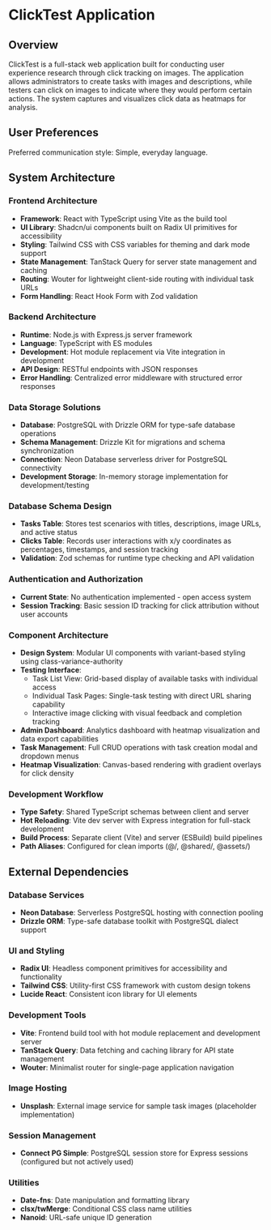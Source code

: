 # ClickTest Application

## Overview

ClickTest is a full-stack web application built for conducting user experience research through click tracking on images. The application allows administrators to create tasks with images and descriptions, while testers can click on images to indicate where they would perform certain actions. The system captures and visualizes click data as heatmaps for analysis.

## User Preferences

Preferred communication style: Simple, everyday language.

## System Architecture

### Frontend Architecture
- **Framework**: React with TypeScript using Vite as the build tool
- **UI Library**: Shadcn/ui components built on Radix UI primitives for accessibility
- **Styling**: Tailwind CSS with CSS variables for theming and dark mode support
- **State Management**: TanStack Query for server state management and caching
- **Routing**: Wouter for lightweight client-side routing with individual task URLs
- **Form Handling**: React Hook Form with Zod validation

### Backend Architecture
- **Runtime**: Node.js with Express.js server framework
- **Language**: TypeScript with ES modules
- **Development**: Hot module replacement via Vite integration in development
- **API Design**: RESTful endpoints with JSON responses
- **Error Handling**: Centralized error middleware with structured error responses

### Data Storage Solutions
- **Database**: PostgreSQL with Drizzle ORM for type-safe database operations
- **Schema Management**: Drizzle Kit for migrations and schema synchronization
- **Connection**: Neon Database serverless driver for PostgreSQL connectivity
- **Development Storage**: In-memory storage implementation for development/testing

### Database Schema Design
- **Tasks Table**: Stores test scenarios with titles, descriptions, image URLs, and active status
- **Clicks Table**: Records user interactions with x/y coordinates as percentages, timestamps, and session tracking
- **Validation**: Zod schemas for runtime type checking and API validation

### Authentication and Authorization
- **Current State**: No authentication implemented - open access system
- **Session Tracking**: Basic session ID tracking for click attribution without user accounts

### Component Architecture
- **Design System**: Modular UI components with variant-based styling using class-variance-authority
- **Testing Interface**: 
  - Task List View: Grid-based display of available tasks with individual access
  - Individual Task Pages: Single-task testing with direct URL sharing capability
  - Interactive image clicking with visual feedback and completion tracking
- **Admin Dashboard**: Analytics dashboard with heatmap visualization and data export capabilities
- **Task Management**: Full CRUD operations with task creation modal and dropdown menus
- **Heatmap Visualization**: Canvas-based rendering with gradient overlays for click density

### Development Workflow
- **Type Safety**: Shared TypeScript schemas between client and server
- **Hot Reloading**: Vite dev server with Express integration for full-stack development
- **Build Process**: Separate client (Vite) and server (ESBuild) build pipelines
- **Path Aliases**: Configured for clean imports (@/, @shared/, @assets/)

## External Dependencies

### Database Services
- **Neon Database**: Serverless PostgreSQL hosting with connection pooling
- **Drizzle ORM**: Type-safe database toolkit with PostgreSQL dialect support

### UI and Styling
- **Radix UI**: Headless component primitives for accessibility and functionality
- **Tailwind CSS**: Utility-first CSS framework with custom design tokens
- **Lucide React**: Consistent icon library for UI elements

### Development Tools
- **Vite**: Frontend build tool with hot module replacement and development server
- **TanStack Query**: Data fetching and caching library for API state management
- **Wouter**: Minimalist router for single-page application navigation

### Image Hosting
- **Unsplash**: External image service for sample task images (placeholder implementation)

### Session Management
- **Connect PG Simple**: PostgreSQL session store for Express sessions (configured but not actively used)

### Utilities
- **Date-fns**: Date manipulation and formatting library
- **clsx/twMerge**: Conditional CSS class name utilities
- **Nanoid**: URL-safe unique ID generation